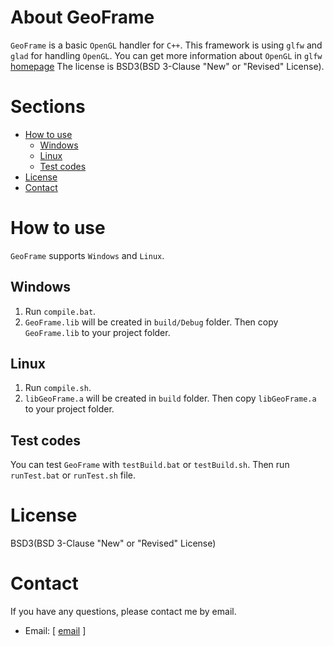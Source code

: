 # About GeoFrame
`GeoFrame` is a basic `OpenGL` handler for `C++`. This framework is using `glfw` and `glad` for handling `OpenGL`. You can get more information about `OpenGL` in `glfw` [homepage](https://www.glfw.org/docs/latest/) The license is BSD3(BSD 3-Clause "New" or "Revised" License).

# Sections
- [How to use](#how-to-use)
  - [Windows](#windows)
  - [Linux](#linux)
  - [Test codes](#test-codes)
- [License](#license)
- [Contact](#contact)

# How to use
`GeoFrame` supports `Windows` and `Linux`.
## Windows
1. Run `compile.bat`.
2. `GeoFrame.lib` will be created in `build/Debug` folder.
Then copy `GeoFrame.lib` to your project folder.

## Linux
1. Run `compile.sh`.
2. `libGeoFrame.a` will be created in `build` folder.
Then copy `libGeoFrame.a` to your project folder.

## Test codes
You can test `GeoFrame` with `testBuild.bat` or `testBuild.sh`. Then run `runTest.bat` or `runTest.sh` file.

# License
BSD3(BSD 3-Clause "New" or "Revised" License)

# Contact
If you have any questions, please contact me by email.
- Email: [ [email](mailto:uPiscium@gmail.com) ]
